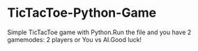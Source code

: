 # TicTacToe-Python-Game

Simple TicTacToe game with Python.Run the file and you have 2 gamemodes: 2 players or You vs AI.Good luck!
